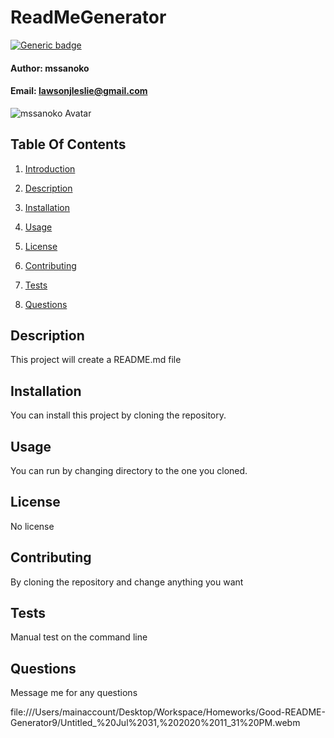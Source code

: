 
# ReadMeGenerator <a name="introduction"></a>

[![Generic badge](https://img.shields.io/badge/Version-undefined-blue.svg)](https://shields.io/)

#### __Author:__ mssanoko
#### __Email:__ lawsonjleslie@gmail.com
![mssanoko Avatar](https://avatars2.githubusercontent.com/u/61078512?v=4)

## Table Of Contents

1) [Introduction](#introduction)

2) [Description](#description)

3) [Installation](#installation)

4) [Usage](#usage)

5) [License](#license)

6) [Contributing](#contributing)

7) [Tests](#tests)

7) [Questions](#questions)

## Description <a name="description"></a>
This project will create a README.md file

## Installation <a name="installation"></a>
You can install this project by cloning the repository. 

## Usage <a name="usage"></a>
You can run by changing directory to the one you cloned. 

## License <a name="license"></a>
No license

## Contributing <a name="contributing"></a>
By cloning the repository and change anything you want 

## Tests <a name="tests"></a>
Manual test on the command line 

## Questions <a name="questions"></a>
Message me for any questions

file:///Users/mainaccount/Desktop/Workspace/Homeworks/Good-README-Generator9/Untitled_%20Jul%2031,%202020%2011_31%20PM.webm
        